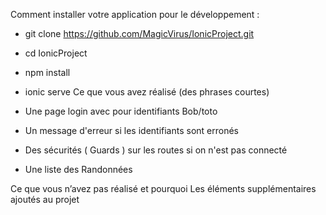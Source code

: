 Comment installer votre application pour le développement :

-  git clone https://github.com/MagicVirus/IonicProject.git
- cd IonicProject 
- npm install
- ionic serve 
Ce que vous avez réalisé (des phrases courtes)

- Une page login avec pour identifiants Bob/toto
- Un message d'erreur si les identifiants sont erronés
- Des sécurités ( Guards ) sur les routes si on n'est pas connecté 

- Une liste des Randonnées

Ce que vous n’avez pas réalisé et pourquoi
Les éléments supplémentaires ajoutés au projet
